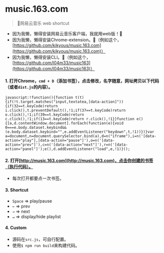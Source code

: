 # music.163.com
> 🎵网易云音乐 web shortcut

* 因为我懒，懒得安装网易云音乐客户端，我就用web版！🌚
* 因为我懒，懒得安装Chrome-extension。🌚（例如这个，[https://github.com/kikyous/music.163.com](https://github.com/kikyous/music.163.com)）
* 因为我懒，懒得安装CLI。🌚（例如这个，[https://github.com/l04m33/music163](https://github.com/l04m33/music163)）

#### 1. 打开Chrome，`cmd + D`（添加书签），点击修改，名字随意，网址拷贝以下代码（或者`dist.js`的内容）。

```
javascript:!function(){function t(t){if(!t.target.matches("input,textatea,[data-action]")){if(32==t.keyCode)return i.click(),t.preventDefault(),!1;if(37==t.keyCode)return o.click(),!1;if(39==t.keyCode)return c.click(),!1;if(13==t.keyCode)return r.click(),!1}}function e(){[a,d.contentWindow.document].forEach(function(e){void 0===e.body.dataset.keybind&&(e.body.dataset.keybind="",e.addEventListener("keydown",t,!1))})}var a=document,n=document.querySelector.bind(a),d=n("iframe"),i=n('[data-action="play"],[data-action="pause"]'),o=n('[data-action="prev"]'),c=n('[data-action="next"]'),r=n('[data-action="panel"]');e(),d.addEventListener("load",e,!1)}();
```

#### 2. 打开[http://music.163.com](http://music.163.com)，点击你创建的书签（执行代码）。

* 每次打开都要点一次书签。

#### 3. Shortcut

* `Space` => play/pause
* `←` => prev
* `→` => next
* `↵` => display/hide playlist

#### 4. Custom

* 源码在`src.js`，可自行配置。
* 使用`$ npm run build`来构建代码。
